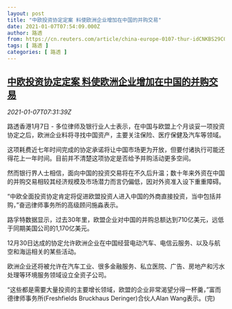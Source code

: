 ```yaml
---
layout: post
title: "中欧投资协定定案 料使欧洲企业增加在中国的并购交易"
date: 2021-01-07T07:54:09.000Z
author: 路透
from: https://cn.reuters.com/article/china-europe-0107-thur-idCNKBS29C0SH
tags: [ 路透 ]
categories: [ 路透 ]
---
```

<!--1610006049000-->
[中欧投资协定定案 料使欧洲企业增加在中国的并购交易](https://cn.reuters.com/article/china-europe-0107-thur-idCNKBS29C0SH)
------

<div>
<div><i>2021-01-07T07:31:39Z</i></div><p>路透香港1月7日 - 多位律师及银行业人士表示，在中国与欧盟上个月谈妥一项投资协定之后，欧洲企业料将寻找中国资产，主要关注保险、医疗保健及汽车等领域。</p><p>这项耗费近七年时间完成的协定承诺将让中国市场更为开放，但要付诸执行可能还得花上一年时间。目前并不清楚这项协定是否给予并购活动更多空间。</p><p>然而银行界人士相信，面向中国的投资交易将在不久后升温；数十年来外资在中国的并购交易相较其经济规模及市场潜力而言仍偏低，因对外资准入设下重重障碍。</p><p>“中欧全面投资协定肯定将促进欧盟投资人进入中国的外商直接投资，当中包括并购，”奋迅律师事务所的高级顾问施淼表示。</p><p>路孚特数据显示，过去30年里，欧盟企业对中国的并购总额达到710亿美元，远低于同期美国公司的1,170亿美元。</p><p>12月30日达成的协定允许欧洲企业在中国经营电动汽车、电信云服务、以及与航空和海运相关的某些活动。</p><p>欧洲企业还将被允许在汽车工业、很多金融服务、私立医院、广告、房地产和污水处理等环境服务领域设立全资子公司。</p><p>“这些都是需要大量投资的主要增长领域，欧盟的企业非常渴望分得一杯羹，”富而德律师事务所(Freshfields Bruckhaus Deringer)合伙人Alan Wang表示。(完)</p>
</div>
